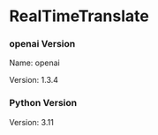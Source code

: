 # RealTimeTranslate

### openai Version
Name: openai

Version: 1.3.4

### Python Version
Version: 3.11
